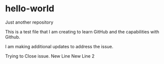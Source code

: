 # hello-world
Just another repository


This is a test file that I am creating to learn GitHub and the capabilities with Github. 

I am making additional updates to address the issue. 

Trying to Close issue.
New Line
New Line 2
